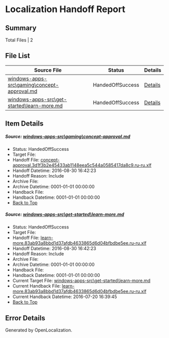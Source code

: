 # <a name='report-top'></a> Localization Handoff Report

## Summary
 Total Files | 2

## File List
 Source File | Status | Details 
 ----------- | ------ | ------- 
 [windows-apps-src\gaming\concept-approval.md](https://github.com/Microsoft/windows-apps/blob/fbd08666fa70af2806f2a0afa2f1823005ce8801/windows-apps-src/gaming/concept-approval.md) | HandedOffSuccess | [Details](#e9915282da1c611037402d149555246819becf893449)
 [windows-apps-src\get-started\learn-more.md](https://github.com/Microsoft/windows-apps/blob/2eba9d658cf81ea4b61b4825f5bb4fd8199fb5d1/windows-apps-src/get-started/learn-more.md) | HandedOffSuccess | [Details](#635dc7cd1fe4214a76216f9bfebddf778c6606b53931)

## Item Details
##### <a name='e9915282da1c611037402d149555246819becf893449'></a> Source: [windows-apps-src\gaming\concept-approval.md](https://github.com/Microsoft/windows-apps/blob/fbd08666fa70af2806f2a0afa2f1823005ce8801/windows-apps-src/gaming/concept-approval.md)
* Status: HandedOffSuccess
* Target File: 
* Handoff File: [concept-approval.3d1f3b2e45433ab1148eea5c544a0585417da8c9.ru-ru.xlf](https://github.com/Microsoft/WDG.handoff/blob/88123cfc593577298e1fe1eab881f95ed32b0945/ol-handoff/Microsoft/windows-apps.ru-ru/master/concept-approval.3d1f3b2e45433ab1148eea5c544a0585417da8c9.ru-ru.xlf)
* Handoff Datetime: 2016-08-30 16:42:23
* Handoff Reason: Include
* Archive File: 
* Archive Datetime: 0001-01-01 00:00:00
* Handback File: 
* Handback Datetime: 0001-01-01 00:00:00
* [Back to Top](#report-top)

##### <a name='635dc7cd1fe4214a76216f9bfebddf778c6606b53931'></a> Source: [windows-apps-src\get-started\learn-more.md](https://github.com/Microsoft/windows-apps/blob/2eba9d658cf81ea4b61b4825f5bb4fd8199fb5d1/windows-apps-src/get-started/learn-more.md)
* Status: HandedOffSuccess
* Target File: 
* Handoff File: [learn-more.83ab93a8bbd1d37afdb4633865d6d04bfbdbe5ee.ru-ru.xlf](https://github.com/Microsoft/WDG.handoff/blob/88123cfc593577298e1fe1eab881f95ed32b0945/ol-handoff/Microsoft/windows-apps.ru-ru/master/learn-more.83ab93a8bbd1d37afdb4633865d6d04bfbdbe5ee.ru-ru.xlf)
* Handoff Datetime: 2016-08-30 16:42:23
* Handoff Reason: Include
* Archive File: 
* Archive Datetime: 0001-01-01 00:00:00
* Handback File: 
* Handback Datetime: 0001-01-01 00:00:00
* Current Target File: [windows-apps-src\get-started\learn-more.md](https://github.com/Microsoft/windows-apps.ru-ru/blob/34a9aa0ec25917104b15042b1c4a956abe9c8ca4/windows-apps-src/get-started/learn-more.md)
* Current Handback File: [learn-more.83ab93a8bbd1d37afdb4633865d6d04bfbdbe5ee.ru-ru.xlf](https://github.com/Microsoft/WDG.handback/blob/34f8c55e7da1172ae438666ddec75c2a14fc2151/ol-handback/Microsoft/windows-apps.ru-ru/master/learn-more.83ab93a8bbd1d37afdb4633865d6d04bfbdbe5ee.ru-ru.xlf)
* Current Handback Datetime: 2016-07-20 16:39:45
* [Back to Top](#report-top)


## Error Details

Generated by OpenLocalization.
